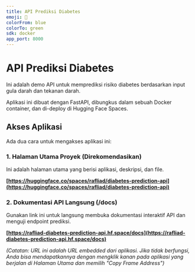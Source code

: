 ```yaml
---
title: API Prediksi Diabetes
emoji: 🧠
colorFrom: blue
colorTo: green
sdk: docker
app_port: 8000
---
```


# API Prediksi Diabetes

Ini adalah demo API untuk memprediksi risiko diabetes berdasarkan input gula darah dan tekanan darah.

Aplikasi ini dibuat dengan FastAPI, dibungkus dalam sebuah Docker container, dan di-deploy di Hugging Face Spaces.

## Akses Aplikasi

Ada dua cara untuk mengakses aplikasi ini:

### 1. Halaman Utama Proyek (Direkomendasikan)

Ini adalah halaman utama yang berisi aplikasi, deskripsi, dan file.

**[https://huggingface.co/spaces/rafliad/diabetes-prediction-api](https://huggingface.co/spaces/rafliad/diabetes-prediction-api)**

### 2. Dokumentasi API Langsung (/docs)

Gunakan link ini untuk langsung membuka dokumentasi interaktif API dan menguji endpoint prediksi.

**[https://rafliad-diabetes-prediction-api.hf.space/docs](https://rafliad-diabetes-prediction-api.hf.space/docs)**

_(Catatan: URL ini adalah URL embedded dari aplikasi. Jika tidak berfungsi, Anda bisa mendapatkannya dengan mengklik kanan pada aplikasi yang berjalan di Halaman Utama dan memilih "Copy Frame Address")_
